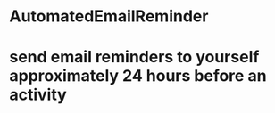 # AutomatedEmailReminder

# send email reminders to yourself approximately 24 hours before an activity 

